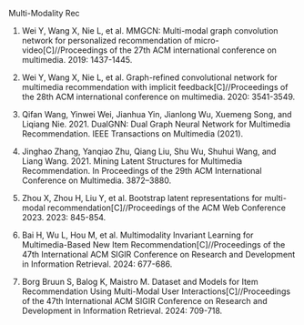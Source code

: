 Multi-Modality Rec

1. Wei Y, Wang X, Nie L, et al. MMGCN: Multi-modal graph convolution network for personalized recommendation of micro-video[C]//Proceedings of the 27th ACM international conference on multimedia. 2019: 1437-1445.

2. Wei Y, Wang X, Nie L, et al. Graph-refined convolutional network for multimedia recommendation with implicit feedback[C]//Proceedings of the 28th ACM international conference on multimedia. 2020: 3541-3549.

3. Qifan Wang, Yinwei Wei, Jianhua Yin, Jianlong Wu, Xuemeng Song, and Liqiang Nie. 2021. DualGNN: Dual Graph Neural Network for Multimedia Recommendation. IEEE Transactions on Multimedia (2021).

4. Jinghao Zhang, Yanqiao Zhu, Qiang Liu, Shu Wu, Shuhui Wang, and Liang Wang. 2021. Mining Latent Structures for Multimedia Recommendation. In Proceedings of the 29th ACM International Conference on Multimedia. 3872–3880.

5. Zhou X, Zhou H, Liu Y, et al. Bootstrap latent representations for multi-modal recommendation[C]//Proceedings of the ACM Web Conference 2023. 2023: 845-854.

6. Bai H, Wu L, Hou M, et al. Multimodality Invariant Learning for Multimedia-Based New Item Recommendation[C]//Proceedings of the 47th International ACM SIGIR Conference on Research and Development in Information Retrieval. 2024: 677-686.

7. Borg Bruun S, Balog K, Maistro M. Dataset and Models for Item Recommendation Using Multi-Modal User Interactions[C]//Proceedings of the 47th International ACM SIGIR Conference on Research and Development in Information Retrieval. 2024: 709-718.
